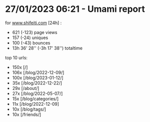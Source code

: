 # 27/01/2023 06:21 - Umami report
for www.shifeiti.com [24h] :

 - 621 (-123) page views
 - 157 (-24) uniques
 - 100 (-43) bounces
 - 13h 36' 28'' (-3h 17' 38'') totaltime


top 10 urls:
 - 150x [/]
 - 106x [/blog/2022-12-09/]
 - 100x [/blog/2023-01-12/]
 - 35x [/blog/2022-12-22/]
 - 29x [/about/]
 - 27x [/blog/2022-05-07/]
 - 15x [/blog/categories/]
 - 11x [/blog/2022-12-09]
 - 10x [/blog/tags/]
 - 10x [/friends/]


